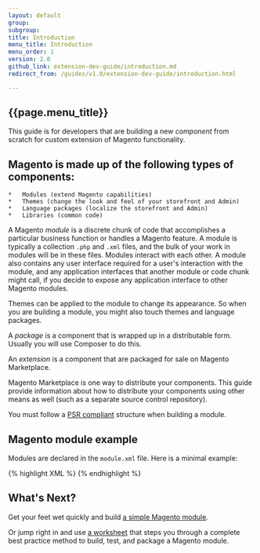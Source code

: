 ```yaml
---
layout: default
group: 
subgroup: 
title: Introduction
menu_title: Introduction
menu_order: 1
version: 2.0
github_link: extension-dev-guide/introduction.md
redirect_from: /guides/v1.0/extension-dev-guide/introduction.html

---
```

## {{page.menu_title}}


This guide is for developers that are building a new *component* from scratch for custom extension of Magento functionality. 

## Magento is made up of the following types of components:


	*	Modules (extend Magento capabilities)
	*	Themes (change the look and feel of your storefront and Admin)
	*	Language packages (localize the storefront and Admin)
	*	Libraries (common code)

A Magento *module* is a discrete chunk of code that accomplishes a particular business function or handles a Magento feature. A module is typically a collection `.php` and `.xml` files, and the bulk of your work in modules will be in these files.  Modules interact with each other. A module also contains any user interface required for a user's interaction with the module, and any application interfaces that another module or code chunk might call, if you decide to expose any application interface to other Magento modules.

Themes can be applied to the module to change its appearance. So when you are building a module, you might also touch themes and language packages.

A *package* is a component that is wrapped up in a distributable form. Usually you will use Composer to do this.

An *extension* is a component that are packaged for sale on Magento Marketplace.

<div class="bs-callout bs-callout-info" id="info">
  <p>Magento Marketplace is one way to distribute your components. This guide provide information about how to distribute your components using other means as well (such as a separate source control repository).</p>
</div>



<div class="bs-callout bs-callout-info" id="info">
<p>You must follow a <a href="http://www.php-fig.org/psr/psr-4/">PSR compliant</a> structure when building a module.</p>
</div>


## Magento module example
Modules are declared in the `module.xml` file. Here is a minimal example: 

{% highlight XML %}
    <?xml version="1.0"?>
        <config xmlns:xsi="http://www.w3.org/2001/XMLSchema-instance" xsi:noNamespaceSchemaLocation="urn:magento:framework:Module/etc/module.xsd">
      <module name="Magento_SampleMinimal" setup_version="2.0.0">
      </module>
    </config>
{% endhighlight %}

## What's Next?

Get your feet wet quickly and build <a href="{{page.baseurl}}extension-dev-guide/build_a_simple_module.html">a simple Magento module</a>.

Or jump right in and use <a href="{{page.baseurl}}extension-dev-guide/worksheet.html">a worksheet</a> that steps you through a complete best practice method to build, test, and package a Magento module.

